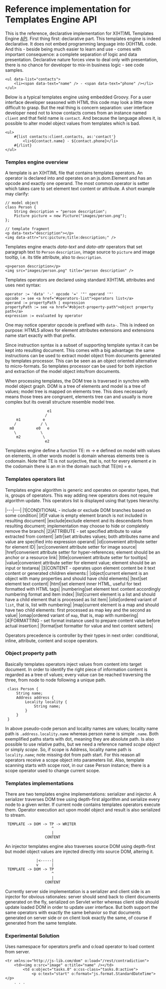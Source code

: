 # Reference implementation for Templates Engine API

This is the reference, declarative implementation for X(HT)ML Templates Engine [API](https://github.com/js-lib-com/api/tree/master/template).
First thing first: declarative part. This templates engine is indeed declarative. It does not embed 
programming language into (X)HTML code. And this - beside being much easier to learn and use - comes 
with important consequence: a complete separation of logic and data presentation. Declarative nature 
forces view to deal only with presentation, there is no chance for developer to mix-in business logic - see code samples.
```
<ul data-list="contacts">
	<li><span data-text="name" /> - <span data-text="phone" /></li>
</ul>
```

Below is a typical templates engine using embedded Groovy. For a user interface developer seasoned with 
HTML this code may look a little more difficult to grasp. But the real thing is concern separation: 
user interface developer need not to know contacts comes from an instance named `client` and that field 
name is `contact`. And because the language allows it, is possible to alter model object values from 
templates which is bad.   
```
<ul>
	#{list contacts:client.contacts, as:'contact'}
		<li>${contact.name} - ${contact.phone}</li>
	#{/list}
</ul>
```

### Temples engine overview
A template is an X(HT)ML file that contains templates operators. An operator is declared into and operates 
on an js.dom.Element and has an opcode and exactly one operand. The most common operator is setter which 
takes care to set element text content or attribute. A short example may clarify: 
```
// model object
class Person {
	String description = "person description";
	Picture picture = new Picture("images/person.png");
};
  
// template fragment
<p data-text="description"></p>
<img data-attr="src:picture;title:description;" />
```

Templates engine enacts *data-text* and *data-attr* operators that set paragraph text to `Person`
`description`, image source to `picture` and image tooltip, i.e. its title attribute, also to `description`.
```
<p>person description</p>
<img src="images/person.png" title="person description" />
```
 
Templates operators are declared using standard X(HT)ML attributes and uses next syntax:
```
operator := 'data' '-' opcode '=' '"' operand '"'
opcode := see <a href="#operators-list">operators list</a>
operand := propertyPath | expression
propertyPath := see <a href="#object-property-path">object property path</a> 
expression := evaluated by operator
```

One may notice operator opcode is prefixed with `data-`. This is indeed on purpose: HTML5 allows for 
element attributes extensions and extensions name start exactly with that prefix.

Since instruction syntax is a subset of supporting template syntax it can be kept into resulting document. This comes with a
big advantage: the same instructions can be used to extract model object from documents generated by templates processor.
This can be seen as an object oriented alternative to micro-formats. So templates processor can be used for both injection 
and extraction of the model object into/from documents.

When processing templates, the DOM tree is traversed in synchro with model object graph. DOM is a tree of elements and
model is a tree of values; model tree is mapped on elements tree. This does necessarily means those trees are congruent, elements
tree can and usually is more complex but its overall structure resemble model tree.    
```
                   e1 
                  /               
     m1          e   
    /           / \ 
  m0          e0   e
    \           \    
     m2          \  
                  e2 
```
 
Templates engine define a function TE: m -> e defined on model with values on elements, in other words model is domain whereas 
elements tree is codomain. Note that TE is not surjective, that is,  not for every element *e* in the codomain there
is an *m* in the domain such that TE(m) = e.
 
### Templates operators list
Templates engine algorithm is generic and operates on operator types, that is, groups of operators. This way adding new operators
does not require algorithm update. This operators list is displayed using that types hierarchy. 

|---|---|
|1|CONDITIONAL - include or exclude DOM branches based on some condition|
|if|if value is empty element branch is not included in resulting document|
|exclude|exclude element and its descendants from resulting document; implementation may choose to hide or completely remove the branch|
|2|ATTRIBUTE - set specified attribute to value extracted from content|
|attr|set attributes values; both attributes name and value are specified into expression operand|
|id|convenient attribute setter for element ID|
|src|convenient attribute setter for image source|
|href|convenient attribute setter for hyper-references; element should be an anchor or a resource link|
|title|convenient attribute setter for tooltips|
|value|convenient attribute setter for element value; element should be an input or textarea|
|3|CONTENT - operates upon element content be it text content or generated children elements:|
|object|current element is an object with many properties and should have child elements|
|text|set element text content|
|html|set element inner HTML, useful for text formatted with HTML tags|
|numbering|set element text content accordingly numbering format and item index|
|list|current element is a list and should have a child element that is processed as list item|
|olist|ordered variant of `list`, that is, list with numbering|
|map|current element is a map and should have two child elements: first processed as map key and the second as value|
|omap|ordered variant of `map`, that is, map with numbering|
|4|FORMATTING - set format instance used to prepare content value before actual insertion:|
|format|set formatter for value and text content setters|

Operators precedence is controller by their types in next order: conditional, inline, attribute, content and scope operators.

### Object property path
Basically templates operators inject values from content into target document. In order to identify the right
piece of information content is regarded as a tree of values; every value can be reached traversing the three,
from node to node following a unique path.
```
 class Person {
     String name;
     Address address {
         Locality locality {
             String name;
         }
     }
 }
```  

In above pseudo-code person and locality names are values; locality name path is `.address.locality.name` whereas person
name is simple `.name`. Both exemplified paths starts with dot, meaning they are absolute path. Is also possible to use 
relative paths, but we need a reference named *scope object* or simply *scope*. So, if scope is Address, locality name path 
is `locality.name`; note missing dot from path start. For this reason all operators receive a scope object into parameters 
list. Also, template scanning starts with scope root, in our case Person instance; there is a scope operator used to change current scope. 
 
### Templates implementations
There are two templates engine implementations: serializer and injector. A serializer traverses DOM tree using 
depth-first algorithm and serialize every node to a given writer. If current node contains templates operators 
execute them. Operator execution act upon model object and result is also serialized to stream. 
```
 TEMPLATE -> DOM -> TP -> WRITER
                     ^
                     |
                  CONTENT
```

An injector templates engine also traverses source DOM using depth-first but model object values are injected directly into
source DOM, altering it.
```                  
              |<-----|       
              v      |  
 TEMPLATE -> DOM -> TP
                     ^
                     |
                  CONTENT   
```

Currently server side implementation is a serializer and client side is an injector for obvious rationales: server should send back
to client documents generated on the fly, serialized on Servlet writer whereas client side should update loaded DOM in order to update
user interface. But both support the same operators with exactly the same behavior so that documents generated on server side or on
client look exactly the same, of course if generated from the same template. 

### Experimental Solution

Uses namespace for operators prefix and o:load operator to load content from server.
```
<tr xmlns:o="http://js-lib.com/dom" o:load="/rest/contradiction">
	<td><img o:src="image" o:title="name" /></td>
		<td o:object="tasks.0" o:css-class="tasks.0:active"> 
			<p o:text="start" o:format="js.format.StandardDateTime"></p>
	. . .
```
